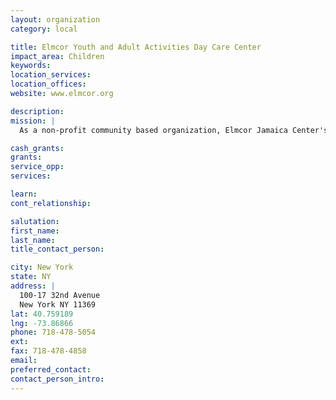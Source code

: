 ```yaml
---
layout: organization
category: local

title: Elmcor Youth and Adult Activities Day Care Center
impact_area: Children
keywords: 
location_services: 
location_offices: 
website: www.elmcor.org

description: 
mission: |
  As a non-profit community based organization, Elmcor Jamaica Center's goal is to promote employment through training and counseling all participants.

cash_grants: 
grants: 
service_opp: 
services: 

learn: 
cont_relationship: 

salutation: 
first_name: 
last_name: 
title_contact_person: 

city: New York
state: NY
address: |
  100-17 32nd Avenue  
  New York NY 11369
lat: 40.759189
lng: -73.86866
phone: 718-478-5054
ext: 
fax: 718-478-4858
email: 
preferred_contact: 
contact_person_intro: 
---
```

